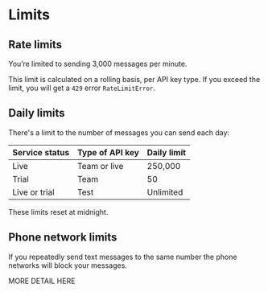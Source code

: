 # Limits

## Rate limits

You’re limited to sending 3,000 messages per minute.

This limit is calculated on a rolling basis, per API key type. If you exceed the limit, you will get a `429` error `RateLimitError`.

## Daily limits

There's a limit to the number of messages you can send each day:

|Service status|Type of API key|Daily limit|
|:---|:---|:---|
|Live|Team or live|250,000|
|Trial|Team|50|
|Live or trial|Test|Unlimited|

These limits reset at midnight.

## Phone network limits

If you repeatedly send text messages to the same number the phone networks will block your messages.

MORE DETAIL HERE
